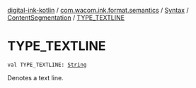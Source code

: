 [digital-ink-kotlin](../../../index.md) / [com.wacom.ink.format.semantics](../../index.md) / [Syntax](../index.md) / [ContentSegmentation](index.md) / [TYPE_TEXTLINE](./-t-y-p-e_-t-e-x-t-l-i-n-e.md)

# TYPE_TEXTLINE

`val TYPE_TEXTLINE: `[`String`](https://kotlinlang.org/api/latest/jvm/stdlib/kotlin/-string/index.html)

Denotes a text line.

